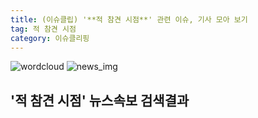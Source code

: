 ```yaml
---
title: (이슈클립) '**적 참견 시점**' 관련 이슈, 기사 모아 보기
tag: 적 참견 시점
category: 이슈클리핑
---
```

![wordcloud](https://s3.ap-northeast-2.amazonaws.com/lyrics101-wordcloud/2018-09-30-1538239246.png)
![news_img](https://user-images.githubusercontent.com/42597476/44507050-1206f400-a6e4-11e8-8d98-7ffbfebb353f.png)
## **'**적 참견 시점**'** 뉴스속보 검색결과

